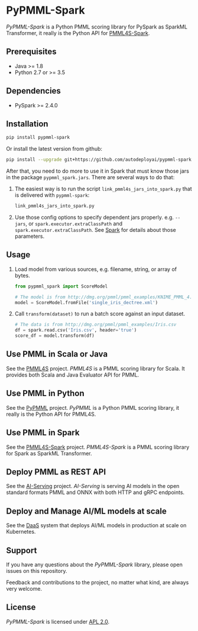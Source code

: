 # PyPMML-Spark

_PyPMML-Spark_ is a Python PMML scoring library for PySpark as SparkML Transformer, it really is the Python API for [PMML4S-Spark](https://github.com/autodeployai/pmml4s-spark).

## Prerequisites
 - Java >= 1.8
 - Python 2.7 or >= 3.5

## Dependencies
  - PySpark >= 2.4.0
  
## Installation

```bash
pip install pypmml-spark
```

Or install the latest version from github:

```bash
pip install --upgrade git+https://github.com/autodeployai/pypmml-spark.git
```

After that, you need to do more to use it in Spark that must know those jars in the package `pypmml_spark.jars`. There are several ways to do that:

1. The easiest way is to run the script `link_pmml4s_jars_into_spark.py` that is delivered with `pypmml-spark`:

    ```bash
    link_pmml4s_jars_into_spark.py
    ```
    
2. Use those config options to specify dependent jars properly. e.g. `--jars`, or `spark.executor.extraClassPath` and `spark.executor.extraClassPath`. See [Spark](http://spark.apache.org/docs/latest/configuration.html) for details about those parameters.

## Usage

1. Load model from various sources, e.g. filename, string, or array of bytes.

    ```python
    from pypmml_spark import ScoreModel
    
    # The model is from http://dmg.org/pmml/pmml_examples/KNIME_PMML_4.1_Examples/single_iris_dectree.xml
    model = ScoreModel.fromFile('single_iris_dectree.xml')
    ```

2. Call `transform(dataset)` to run a batch score against an input dataset.

    ```python
    # The data is from http://dmg.org/pmml/pmml_examples/Iris.csv
    df = spark.read.csv('Iris.csv', header='true')
    score_df = model.transform(df)
    ```

## Use PMML in Scala or Java
See the [PMML4S](https://github.com/autodeployai/pmml4s) project. _PMML4S_ is a PMML scoring library for Scala. It provides both Scala and Java Evaluator API for PMML.

## Use PMML in Python
See the [PyPMML](https://github.com/autodeployai/pypmml) project. _PyPMML_ is a Python PMML scoring library, it really is the Python API for PMML4S.

## Use PMML in Spark
See the [PMML4S-Spark](https://github.com/autodeployai/pmml4s-spark) project. _PMML4S-Spark_ is a PMML scoring library for Spark as SparkML Transformer.

## Deploy PMML as REST API
See the [AI-Serving](https://github.com/autodeployai/ai-serving) project. _AI-Serving_ is serving AI models in the open standard formats PMML and ONNX with both HTTP and gRPC endpoints.

## Deploy and Manage AI/ML models at scale
See the [DaaS](https://www.autodeploy.ai/) system that deploys AI/ML models in production at scale on Kubernetes.

## Support
If you have any questions about the _PyPMML-Spark_ library, please open issues on this repository.

Feedback and contributions to the project, no matter what kind, are always very welcome. 

## License
_PyPMML-Spark_ is licensed under [APL 2.0](http://www.apache.org/licenses/LICENSE-2.0).
